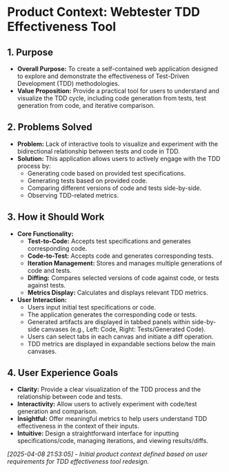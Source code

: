 # Product Context: Webtester TDD Effectiveness Tool

## 1. Purpose

- **Overall Purpose:** To create a self-contained web application designed to explore and demonstrate the effectiveness of Test-Driven Development (TDD) methodologies.
- **Value Proposition:** Provide a practical tool for users to understand and visualize the TDD cycle, including code generation from tests, test generation from code, and iterative comparison.

## 2. Problems Solved

- **Problem:** Lack of interactive tools to visualize and experiment with the bidirectional relationship between tests and code in TDD.
- **Solution:** This application allows users to actively engage with the TDD process by:
    - Generating code based on provided test specifications.
    - Generating tests based on provided code.
    - Comparing different versions of code and tests side-by-side.
    - Observing TDD-related metrics.

## 3. How it Should Work

- **Core Functionality:**
    - **Test-to-Code:** Accepts test specifications and generates corresponding code.
    - **Code-to-Test:** Accepts code and generates corresponding tests.
    - **Iteration Management:** Stores and manages multiple generations of code and tests.
    - **Diffing:** Compares selected versions of code against code, or tests against tests.
    - **Metrics Display:** Calculates and displays relevant TDD metrics.
- **User Interaction:**
    - Users input initial test specifications or code.
    - The application generates the corresponding code or tests.
    - Generated artifacts are displayed in tabbed panels within side-by-side canvases (e.g., Left: Code, Right: Tests/Generated Code).
    - Users can select tabs in each canvas and initiate a diff operation.
    - TDD metrics are displayed in expandable sections below the main canvases.

## 4. User Experience Goals

- **Clarity:** Provide a clear visualization of the TDD process and the relationship between code and tests.
- **Interactivity:** Allow users to actively experiment with code/test generation and comparison.
- **Insightful:** Offer meaningful metrics to help users understand TDD effectiveness in the context of their inputs.
- **Intuitive:** Design a straightforward interface for inputting specifications/code, managing iterations, and viewing results/diffs.

*[2025-04-08 21:53:05] - Initial product context defined based on user requirements for TDD effectiveness tool redesign.*